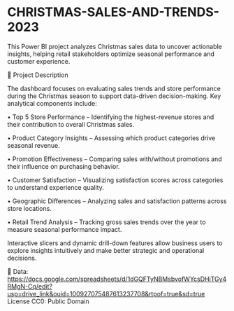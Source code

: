 # CHRISTMAS-SALES-AND-TRENDS-2023
This Power BI project analyzes Christmas sales data to uncover actionable insights, helping retail stakeholders optimize seasonal performance and customer experience.

📌 Project Description

The dashboard focuses on evaluating sales trends and store performance during the Christmas season to support data-driven decision-making. Key analytical components include:

• Top 5 Store Performance – Identifying the highest-revenue stores and their contribution to overall Christmas sales.

• Product Category Insights – Assessing which product categories drive seasonal revenue.

• Promotion Effectiveness – Comparing sales with/without promotions and their influence on purchasing behavior.

• Customer Satisfaction – Visualizing satisfaction scores across categories to understand experience quality.

• Geographic Differences – Analyzing sales and satisfaction patterns across store locations.

• Retail Trend Analysis – Tracking gross sales trends over the year to measure seasonal performance impact.

Interactive slicers and dynamic drill-down features allow business users to explore insights intuitively and make better strategic and operational decisions.

📌 Data:
https://docs.google.com/spreadsheets/d/1dGQFTyNBMsbvofWYcsDHiTGy4RMgN-Cq/edit?usp=drive_link&ouid=100927075487613237708&rtpof=true&sd=true
License
CC0: Public Domain

